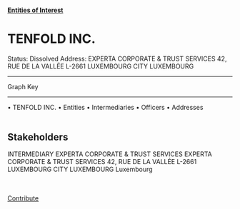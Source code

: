 #### [Entities of Interest](/list.html)
<link rel="stylesheet" type="text/css" href="../../assets/style.css">

<style>
body{background-image:url("http://eoi-graphs.s3-website-eu-west-1.amazonaws.com/TENFOLD_INC..png");background-repeat: no-repeat;background-size: contain;}
.markdown>p>span{background-color: white;}
</style>

# TENFOLD INC.
<span>Status: Dissolved
Address: EXPERTA CORPORATE & TRUST SERVICES 42, RUE DE LA VALLÉE L-2661 LUXEMBOURG CITY LUXEMBOURG
</span>

---



<div class="legend">
Graph Key
<hr>
<span class="focus">• TENFOLD INC.</span>
<span class="entity">• Entities</span>
<span class="intermediary">• Intermediaries</span>
<span class="officer">• Officers</span>
<span class="address">• Addresses</span>
</div><br>


## Stakeholders
<span>INTERMEDIARY
EXPERTA CORPORATE & TRUST SERVICES
EXPERTA CORPORATE & TRUST SERVICES 42, RUE DE LA VALLÉE L-2661 LUXEMBOURG CITY LUXEMBOURG
Luxembourg
</span>


<br><br><a class="contribute_button" href="Readme.md">Contribute</a>